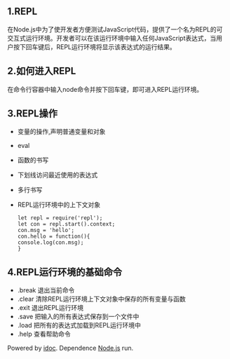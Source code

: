 ## 1.REPL

在Node.js中为了使开发者方便测试JavaScript代码，提供了一个名为REPL的可交互式运行环境。开发者可以在该运行环境中输入任何JavaScript表达式，当用户按下回车键后，REPL运行环境将显示该表达式的运行结果。

## 2.如何进入REPL

在命令行容器中输入node命令并按下回车键，即可进入REPL运行环境。

## 3.REPL操作

-   变量的操作,声明普通变量和对象
-   eval
-   函数的书写
-   下划线访问最近使用的表达式
-   多行书写
-   REPL运行环境中的上下文对象
    
    ```
    let repl = require('repl');
    let con = repl.start().context;
    con.msg = 'hello';
    con.hello = function(){
    console.log(con.msg);
    }
    
    ```
    

## 4.REPL运行环境的基础命令

-   .break 退出当前命令
-   .clear 清除REPL运行环境上下文对象中保存的所有变量与函数
-   .exit 退出REPL运行环境
-   .save 把输入的所有表达式保存到一个文件中
-   .load 把所有的表达式加载到REPL运行环境中
-   .help 查看帮助命令

Powered by [idoc](https://github.com/jaywcjlove/idoc). Dependence [Node.js](https://nodejs.org) run.